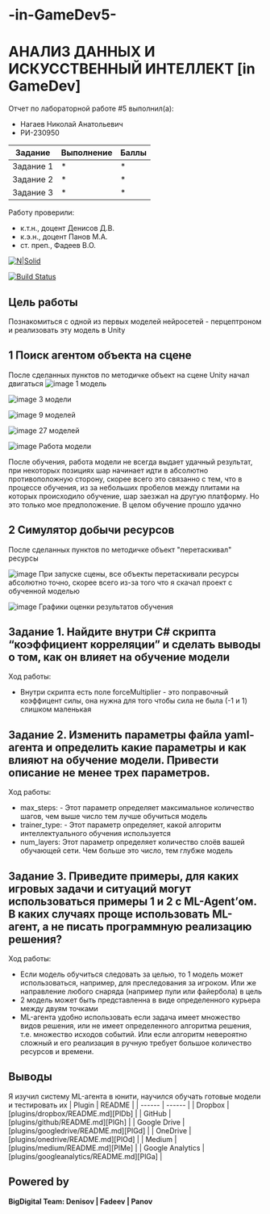 # -in-GameDev5-
# АНАЛИЗ ДАННЫХ И ИСКУССТВЕННЫЙ ИНТЕЛЛЕКТ [in GameDev]
Отчет по лабораторной работе #5 выполнил(а):
- Нагаев Николай Анатольевич
- РИ-230950

| Задание | Выполнение | Баллы |
| ------ | ------ | ------ |
| Задание 1 | * | * |
| Задание 2 | * | * |
| Задание 3 | * | * |

Работу проверили:
- к.т.н., доцент Денисов Д.В.
- к.э.н., доцент Панов М.А.
- ст. преп., Фадеев В.О.

[![N|Solid](https://cldup.com/dTxpPi9lDf.thumb.png)](https://nodesource.com/products/nsolid)

[![Build Status](https://travis-ci.org/joemccann/dillinger.svg?branch=master)](https://travis-ci.org/joemccann/dillinger)

## Цель работы
Познакомиться с одной из первых моделей нейросетей - перцептроном и реализовать эту модель в Unity

## 1 Поиск агентом объекта на сцене
После сделанных пунктов по методичке объект на сцене Unity начал двигаться
![image](https://github.com/user-attachments/assets/f35ed42a-d042-4611-a669-dd6092d62447)
1 модель

![image](https://github.com/user-attachments/assets/e3d4e075-2b2c-4021-a529-9a294c74fce4)
3 модели

![image](https://github.com/user-attachments/assets/162e864a-2d01-4ce7-bb77-e289dfa13447)
9 моделей

![image](https://github.com/user-attachments/assets/1dfb7803-80a9-4e59-a625-0c455bb2db7c)
27 моделей

![image](https://github.com/user-attachments/assets/7527a6b7-9d36-4b8e-9b3a-2e209bfe7f96)
Работа модели

После обучения, работа модели не всегда выдает удачный результат, при некоторых позициях шар начинает идти в абсолютно противоположную сторону, скорее всего это связанно с тем, что в процессе обучения, из за небольших пробелов между плитами на которых происходило обучение, шар заезжал на другую платформу. Но это только мое предположение. В целом обучение прошло удачно

## 2 Симулятор добычи ресурсов
После сделанных пунктов по методичке объект "перетаскивал" ресурсы

![image](https://github.com/user-attachments/assets/8a893886-a4cc-47c1-bf9e-1022f84837c1)
При запуске сцены, все объекты перетаскивали ресурсы абсолютно точно, скорее всего из-за того что я скачал проект с обученной моделью


![image](https://github.com/user-attachments/assets/168191e0-f2fd-45a1-9dc2-e8ef6bbb4372)
Графики оценки результатов обучения

## Задание 1. Найдите внутри C# скрипта “коэффициент корреляции” и сделать выводы о том, как он влияет на обучение модели
Ход работы:
- Внутри скрипта есть поле forceMultiplier - это поправочный коэффицент силы, она нужна для того чтобы сила не была (-1 и 1) слишком маленькая 

## Задание 2. Изменить параметры файла yaml-агента и определить какие параметры и как влияют на обучение модели. Привести описание не менее трех параметров.
Ход работы:
- max_steps: - Этот параметр определяет максимальное количество шагов, чем выше число тем лучше обучиться модель
- trainer_type: -  Этот параметр определяет, какой алгоритм интеллектуального обучения используется
- num_layers: Этот параметр определяет количество слоёв вашей обучающей сети. Чем больше это число, тем глубже модель
  
## Задание 3. Приведите примеры, для каких игровых задачи и ситуаций могут использоваться примеры 1 и 2 с ML-Agent’ом. В каких случаях проще использовать ML-агент, а не писать программную реализацию решения?
Ход работы:
- Если модель обучиться следовать за целью, то 1 модель может использоваться, например, для преследования за игроком. Или же направление любого снаряда (например пули или файербола) в цель
- 2 модель может быть представленна в виде определенного курьера между двуям точками
- ML-агента удобно использовать если задача имеет множество видов решения, или не имеет определенного алгоритма решения, т.е. множество исходов событий. Или если алгоритм невероятно сложный и его реализация в ручную требует большое количество ресурсов и времени.

## Выводы
Я изучил систему ML-агента в юнити, научился обучать готовые модели и тестировать их
| Plugin | README |
| ------ | ------ |
| Dropbox | [plugins/dropbox/README.md][PlDb] |
| GitHub | [plugins/github/README.md][PlGh] |
| Google Drive | [plugins/googledrive/README.md][PlGd] |
| OneDrive | [plugins/onedrive/README.md][PlOd] |
| Medium | [plugins/medium/README.md][PlMe] |
| Google Analytics | [plugins/googleanalytics/README.md][PlGa] |

## Powered by

**BigDigital Team: Denisov | Fadeev | Panov**
